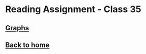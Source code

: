 # Reading Assignment - Class 35

## [Graphs](https://codefellows.github.io/common_curriculum/data_structures_and_algorithms/Code_401/class-35/resources/graphs.html)

## [Back to home](https://dcalhoun286.github.io/reading-notes/)
